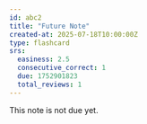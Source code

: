```yaml
---
id: abc2
title: "Future Note"
created-at: 2025-07-18T10:00:00Z
type: flashcard
srs:
  easiness: 2.5
  consecutive_correct: 1
  due: 1752901823
  total_reviews: 1
---
```

This note is not due yet.